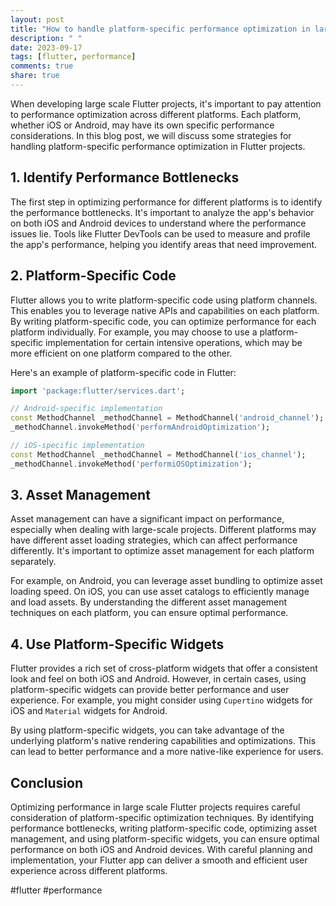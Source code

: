 ```yaml
---
layout: post
title: "How to handle platform-specific performance optimization in large scale Flutter projects."
description: " "
date: 2023-09-17
tags: [flutter, performance]
comments: true
share: true
---
```


When developing large scale Flutter projects, it's important to pay attention to performance optimization across different platforms. Each platform, whether iOS or Android, may have its own specific performance considerations. In this blog post, we will discuss some strategies for handling platform-specific performance optimization in Flutter projects.

## 1. Identify Performance Bottlenecks

The first step in optimizing performance for different platforms is to identify the performance bottlenecks. It's important to analyze the app's behavior on both iOS and Android devices to understand where the performance issues lie. Tools like Flutter DevTools can be used to measure and profile the app's performance, helping you identify areas that need improvement.

## 2. Platform-Specific Code

Flutter allows you to write platform-specific code using platform channels. This enables you to leverage native APIs and capabilities on each platform. By writing platform-specific code, you can optimize performance for each platform individually. For example, you may choose to use a platform-specific implementation for certain intensive operations, which may be more efficient on one platform compared to the other.

Here's an example of platform-specific code in Flutter:

```dart
import 'package:flutter/services.dart';

// Android-specific implementation
const MethodChannel _methodChannel = MethodChannel('android_channel');
_methodChannel.invokeMethod('performAndroidOptimization');

// iOS-specific implementation
const MethodChannel _methodChannel = MethodChannel('ios_channel');
_methodChannel.invokeMethod('performiOSOptimization');
```

## 3. Asset Management

Asset management can have a significant impact on performance, especially when dealing with large-scale projects. Different platforms may have different asset loading strategies, which can affect performance differently. It's important to optimize asset management for each platform separately.

For example, on Android, you can leverage asset bundling to optimize asset loading speed. On iOS, you can use asset catalogs to efficiently manage and load assets. By understanding the different asset management techniques on each platform, you can ensure optimal performance.

## 4. Use Platform-Specific Widgets

Flutter provides a rich set of cross-platform widgets that offer a consistent look and feel on both iOS and Android. However, in certain cases, using platform-specific widgets can provide better performance and user experience. For example, you might consider using `Cupertino` widgets for iOS and `Material` widgets for Android.

By using platform-specific widgets, you can take advantage of the underlying platform's native rendering capabilities and optimizations. This can lead to better performance and a more native-like experience for users.

## Conclusion

Optimizing performance in large scale Flutter projects requires careful consideration of platform-specific optimization techniques. By identifying performance bottlenecks, writing platform-specific code, optimizing asset management, and using platform-specific widgets, you can ensure optimal performance on both iOS and Android devices. With careful planning and implementation, your Flutter app can deliver a smooth and efficient user experience across different platforms.

#flutter #performance